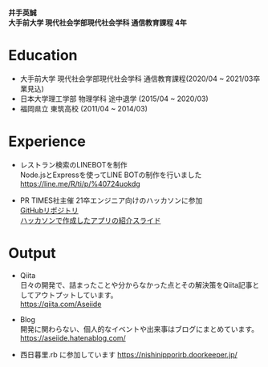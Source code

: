 **井手英誠**  
**大手前大学 現代社会学部現代社会学科 通信教育課程 4年**

# Education
- 大手前大学 現代社会学部現代社会学科 通信教育課程(2020/04 ~ 2021/03卒業見込)
- 日本大学理工学部 物理学科 途中退学 (2015/04 ~ 2020/03)
- 福岡県立 東筑高校 (2011/04 ~ 2014/03)

# Experience
- レストラン検索のLINEBOTを制作  
Node.jsとExpressを使ってLINE BOTの制作を行いました  
https://line.me/R/ti/p/%40724uokdg

- PR TIMES社主催 21卒エンジニア向けのハッカソンに参加  
[GitHubリポジトリ](https://github.com/prtimes-intern-ruby/hitokoto)  
[ハッカソンで作成したアプリの紹介スライド](https://docs.google.com/presentation/d/1QFsx1X86LyuaMsezJ4kFvW6YUys-O6QQgYHE68HCAco/edit?usp=sharing)  

# Output
- Qiita  
日々の開発で、詰まったことや分からなかった点とその解決策をQiita記事としてアウトプットしています。  
https://qiita.com/Aseiide

- Blog  
開発に関わらない、個人的なイベントや出来事はブログにまとめています。  
https://aseiide.hatenablog.com/

- 西日暮里.rb に参加しています
https://nishinipporirb.doorkeeper.jp/


<!--
**Aseiide/Aseiide** is a ✨ _special_ ✨ repository because its `README.md` (this file) appears on your GitHub profile.

Here are some ideas to get you started:

- 🔭 I’m currently working on ...
- 🌱 I’m currently learning ...
- 👯 I’m looking to collaborate on ...
- 🤔 I’m looking for help with ...
- 💬 Ask me about ...
- 📫 How to reach me: ...
- 😄 Pronouns: ...
- ⚡ Fun fact: ...
-->
